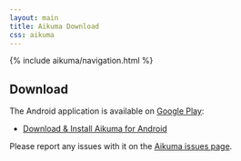 ```yaml
---
layout: main
title: Aikuma Download
css: aikuma
---
```

{% include aikuma/navigation.html %}

## Download

The Android application is available on [Google Play](http://play.google.com):

* [Download & Install Aikuma for Android](http://play.google.com/store/apps/details?id=au.edu.unimelb.aikuma&feature=search_result#?t=W251bGwsMSwyLDEsImF1LmVkdS51bmltZWxiLmFpa3VtYSJd)

Please report any issues with it on the [Aikuma issues page](http://github.com/langtech/aikuma/issues).
